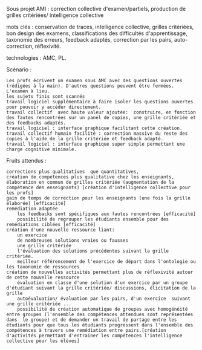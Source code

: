 

Sous projet AMI : correction collective d'examen/partiels, production de grilles critériées/ intelligence collective

mots clés :  conservation de traces, intelligence collective, grilles critériées, bon design des examens, classifications des difficultés d'apprentissage, taxonomie des erreurs, feedback adaptés,  correction par les pairs, auto-correction, réflexivité. 

technologies : AMC, PL.

Scénario :

    Les profs écrivent un examen sous AMC avec des questions ouvertes (rédigées à la main). D'autres questions peuvent être fermées.
    L'examen à lieu.
    les sujets finis sont scannés 
    travail logiciel supplémentaire à faire isoler les questions ouvertes pour pouvoir y accéder directement.
    travail collectif  avec haute valeur ajoutée:  construire, en fonction des fautes rencontrées sur un panel de copies, une grille critériée et des feedbacks adaptés.
    travail logiciel : interface graphique facilitant cette création.
    travail collectif humain facilité : correction massive du reste des copies à l'aide de la grille critériée et feedback adapté.
    travail logiciel : interface graphique super simple permettant une charge cognitive minimale.

Fruits attendus :

    corrections plus qualitatives  que quantitatives,
    création de compétences plus qualitative chez les enseignants, élaboration en commun de grilles critériée (augmentation de la compétence des enseignants) [création d'intelligence collective pour les profs]
    gain de temps de correction pour les enseignants (une fois la grille élaborée) [efficacité]
    remédiation adaptée
        les feedbacks sont spécifiques aux fautes rencontrées [efficacité]
        possibilité de regrouper les étudiants ensemble pour des remédiations ciblées [efficacité]
    création d'une nouvelle ressource liant:
        un exercice
        de nombreuses solutions vraies ou fausses
        une grille critériée
        l'évaluation des solutions précédentes suivant la grille critériée.
        meilleur référencement de l'exercice de départ dans l'ontologie ou les taxonomie de ressources
    création de nouvelles activités permettant plus de réflexivité autour de cette nouvelle ressource
        évaluation en classe d'une solution d'un exercice par un groupe d'étudiant suivant la grille critériée/ discussions, élicitation de la grille
        autoévaluation/ évaluation par les pairs, d'un exercice  suivant une grille critériée ...
        possibilité de création automatique de groupes avec homogénéité entre groupes (l'ensemble des compétences attendues sont représentées dans  le groupe) et de demander un travail de partage entre les étudiants pour que tous les étudiants progressent dans l'ensemble des compétences à travers une remédiation entre pairs.[création d'activités permettant d'entrainer les compétences l'intelligence collective pour les élèves]

